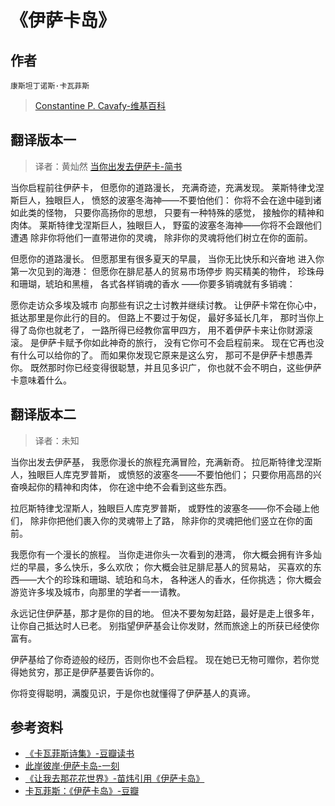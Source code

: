 # 《伊萨卡岛》

## 作者

`康斯坦丁诺斯·卡瓦菲斯`
> [Constantine P. Cavafy-维基百科](https://en.wikipedia.org/wiki/Constantine_P._Cavafy)

## 翻译版本一

> 译者：黄灿然
> [当你出发去伊萨卡-简书](http://www.jianshu.com/p/fc7f6901e654)

当你启程前往伊萨卡，
但愿你的道路漫长， 充满奇迹，充满发现。
莱斯特律戈涅斯巨人，独眼巨人，
愤怒的波塞冬海神——不要怕他们：
你将不会在途中碰到诸如此类的怪物，
只要你高扬你的思想，
只要有一种特殊的感觉，
接触你的精神和肉体。
莱斯特律戈涅斯巨人，独眼巨人，
野蛮的波塞冬海神——你将不会跟他们遭遇
除非你将他们一直带进你的灵魂，
除非你的灵魂将他们树立在你的面前。

但愿你的道路漫长。
但愿那里有很多夏天的早晨，
当你无比快乐和兴奋地
进入你第一次见到的海港：
但愿你在腓尼基人的贸易市场停步
购买精美的物件，
珍珠母和珊瑚，琥珀和黑檀，
各式各样销魂的香水
——你要多销魂就有多销魂：

愿你走访众多埃及城市
向那些有识之士讨教并继续讨教。
让伊萨卡常在你心中，
抵达那里是你此行的目的。
但路上不要过于匆促，
最好多延长几年，
那时当你上得了岛你也就老了，
一路所得已经教你富甲四方，
用不着伊萨卡来让你财源滚滚。
是伊萨卡赋予你如此神奇的旅行，
没有它你可不会启程前来。
现在它再也没有什么可以给你的了。
而如果你发现它原来是这么穷，
那可不是伊萨卡想愚弄你。
既然那时你已经变得很聪慧，并且见多识广，
你也就不会不明白，这些伊萨卡意味着什么。

## 翻译版本二

> 译者：未知

当你出发去伊萨基， 
我愿你漫长的旅程充满冒险，充满新奇。 
拉厄斯特律戈涅斯人，独眼巨人库克罗普斯， 
或愤怒的波塞冬——不要怕他们； 
只要你用高昂的兴奋唤起你的精神和肉体， 
你在途中绝不会看到这些东西。 

拉厄斯特律戈涅斯人，独眼巨人库克罗普斯， 
或野性的波塞冬——你不会碰上他们， 
除非你把他们裹入你的灵魂带上了路， 
除非你的灵魂把他们竖立在你的面前。 

我愿你有一个漫长的旅程。 
当你走进你头一次看到的港湾， 
你大概会拥有许多灿烂的早晨，多么快乐，多么欢欣； 
你大概会驻足腓尼基人的贸易站， 
买喜欢的东西——大个的珍珠和珊瑚、琥珀和乌木， 
各种迷人的香水，任你挑选； 
你大概会游览许多埃及城市，向那里的学者一一请教。 

永远记住伊萨基，那才是你的目的地。 
但决不要匆匆赶路，最好是走上很多年，让你自己抵达时人已老。 
别指望伊萨基会让你发财，然而旅途上的所获已经使你富有。 

伊萨基给了你奇迹般的经历，否则你也不会启程。 
现在她已无物可赠你，若你觉得她贫穷，那正是伊萨基要告诉你的。 

你将变得聪明，满腹见识，于是你也就懂得了伊萨基人的真谛。 

## 参考资料

* [《卡瓦菲斯诗集》-豆瓣读书](https://book.douban.com/subject/1104711/)
* [此岸彼岸·伊萨卡岛-一刻](https://moment.douban.com/post/122990/)
* [《让我去那花花世界》-苗炜引用《伊萨卡岛》](https://book.douban.com/review/1587692/)
* [卡瓦菲斯：《伊萨卡岛》-豆瓣](https://www.douban.com/group/topic/23922388/)


